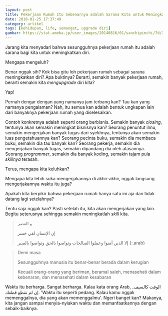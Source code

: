 ```yaml
---
layout: post
title: Pekerjaan Rumah Itu Sebenarnya adalah Sarana Kita untuk Meningkatkan Diri. Mengapa Dikeluhkan?
date: 2018-01-25 17:37:49
category: artikel
tags: [kehidupan, life, semangat, upgrade diri]
gambar: https://stat.ameba.jp/user_images/20140816/01/sanchipinchi/7d/34/j/o0800045013035976834.jpg?caw=800
---
```


Jarang kita menyadari bahwa sesungguhnya pekerjaan rumah itu adalah sarana bagi kita untuk meningkatkan diri.

Mengapa mengeluh?

Benar nggak sih? Kok bisa gitu loh pekerjaan rumah sebagai sarana meningkatkan diri? Apa buktinya? Berarti, semakin banyak pekerjaan rumah, berarti semakin kita _mengupgrade_ diri kita?

Yap!

Pernah dengar dengan yang namanya jam terbang kan? Tau kan yang namanya pengalaman? Nah, itu semua kan adalah bentuk ungkapan lain dari banyaknya pekerjaan rumah yang diselesaikan.

Contoh konkretnya adalah seperti orang berbisnis. Semakin banyak _closing_, tentunya akan semakin meningkat bisnisnya kan? Seorang penuntut ilmu, semakin mengerjakan banyak tugas dari syekhnya, tentunya akan semakin luas pengetahuannya kan? Seorang pecinta buku, semakin dia membaca buku, semakin dia tau banyak kan? Seorang pekerja, semakin dia mengerjakan banyak tugas, semakin dipandang dia oleh atasannya. Seorang _programmer_, semakin dia banyak koding, semakin tajam pula _skillnya_ terasah.

Terus, mengapa kita keluhkan?

Mengapa kita lebih suka mengerjakannya di akhir-akhir, nggak langsung mengerjakannya waktu itu juga?

Apakah kita berpikir bahwa pekerjaan rumah hanya satu ini aja dan tidak datang lagi setelahnya?

Tentu saja nggak kan? Pasti setelah itu, kita akan mengerjakan yang lain. Begitu seterusnya sehingga semakin meningkatlah _skill_ kita.

> و العصر
>
> إن الإنسان لفي خسر
>
> إلا الذين آمنوا وعملوا الصالحات وتواصوا بالحق وتواصوا بالصبر
{:.arab}

> Demi masa
>
> Sesungguhnya manusia itu benar-benar berada dalam kerugian
>
> Kecuali orang-orang yang beriman, beramal saleh, menasehati dalam kebenaran, dan menasehati dalam kesabaran

Waktu itu berharga. Sangat berharga. Kalau kata orang Arab, <span class='arab'>الوقت كالسيف۔ إن لم تقطع قطعك</span>. 'Waktu itu seperti pedang. Kalau kamu nggak memenggalnya, dia yang akan memenggalmu'. Ngeri banget kan? Makanya, kita jangan sampai menyia-nyiakan waktu dan memanfaatkannya dengan sebaik-baiknya.